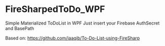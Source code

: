 # FireSharpedToDo_WPF

Simple Materialized ToDoList in WPF
Just insert your Firebase AuthSecret and BasePath

Based on:
https://github.com/iaaqib/To-Do-List-using-FireSharp


